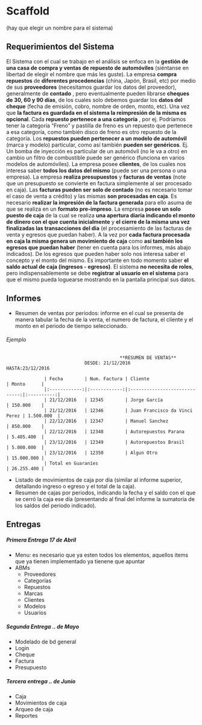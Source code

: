 # Scaffold 
(hay que elegir un nombre para el sistema)

## Requerimientos del Sistema
El Sistema con el cual se trabajo en el análisis se enfoca en la **gestión de una casa de compra y ventas de repuesto de automóviles** (siéntanse en libertad de elegir el nombre que más les guste).
La empresa **compra repuestos** de **diferentes procedencias** (china, Japón, Brasil, etc) por medio de sus **proveedores** (necesitamos guardar los datos del proveedor), generalmente de **contado** , pero eventualmente pueden librarse **cheques de 30, 60 y 90 días**, de los cuales solo debemos guardar los **datos del cheque** (fecha de emisión, cobro, nombre de orden, monto, etc). Una vez que **la factura es guardada en el sistema la reimpresión de la misma es opcional**.
Cada **repuesto pertenece a una categoría** , por ej.  Podríamos tener la categoría “Freno” y pastilla de freno es un repuesto que pertenece a esa categoría, como también disco de freno es otro repuesto de la categoría. Los **repuestos pueden pertenecer a un modelo de automóvil** (marca y modelo) particular, como así también **pueden ser genéricos**. Ej. Un bomba de inyección es particular de un automóvil (no le va a otro) en cambio un filtro de combustible puede ser genérico (funciona en varios modelos de automóviles).
La empresa posee **clientes**, de los cuales nos interesa saber **todos los datos del mismo** (puede ser una persona o una empresa).
La empresa **realiza presupuestos** y **facturas de ventas** (note que un presupuesto se convierte en factura simplemente al ser procesado en caja). Las **facturas pueden ser solo de contado** (no es necesario tomar el caso de venta a crédito) y las mismas **son procesadas en caja**. Es necesario **realizar la impresión de la factura generada** para ello asuma de que se realiza en un **formato pre-impreso**.
La empresa **posee un solo puesto de caja** de la cual se realiza **una apertura diaria indicando el monto de dinero con el que cuenta inicialmente** y **el cierre de la misma una vez finalizadas las transacciones del día** (el procesamiento de las facturas de venta y egresos que puedan haber). A la vez por **cada factura procesada en caja la misma genera un movimiento de caja** como **así también los egresos que puedan haber** (tener en cuenta para los informes, más abajo indicados).
De los egresos que pueden haber solo nos interesa saber el concepto y el monto del mismo. Es importante en todo momento saber **el saldo actual de caja (ingresos - egresos)**.
El sistema **no necesita de roles**, pero indispensablemente se debe **registrar al usuario en el sistema** para que el mismo pueda loguearse mostrando en la pantalla principal sus datos.

## Informes
- Resumen de ventas por periodos: informe en el cual se presenta de manera tabular la fecha de la venta,  el numero de factura, el cliente y el monto en el periodo de tiempo seleccionado.
###### Ejemplo

                                              **RESUMEN DE VENTAS**
                                 DESDE: 21/12/2016               HASTA:23/12/2016

                  | Fecha        | Num. Factura | Cliente                       | Monto      | 
                  |:------------:|:------------:|:-----------------------------:|:----------:|
                  | 21/12/2016   | 12345        | Jorge García                  | 150.000    |
                  | 21/12/2016   | 12346        | Juan Francisco da Vinci Perez | 1.500.000  |
                  | 22/12/2016   | 12347        | Manuel Sanchez                | 850.000    |
                  | 22/12/2016   | 12348        | Autorepuestos Parana          | 5.405.400  |
                  | 23/12/2016   | 12349        | Autorepuestos Brasil          | 5.000.000  |
                  | 23/12/2016   | 12350        | Algun Otro                    | 15.000.000 |
                  | Total en Guaraníes                                          | 26.255.400 |

- Listado de movimientos de caja por día (similar al informe superior, detallando ingreso o egreso y el total de la caja).
- Resumen de cajas por periodos, indicando la fecha y el saldo con el que se cerró la caja ese día (presentando al final del informe la sumatoria de los saldos del periodo indicado).

## Entregas

##### Primera Entrega **17 de Abril**
- Menu: es necesario que ya esten todos los elementos, aquellos items que ya tienen implementado ya tienene que apuntar
- ABMs
  * Proveedores
  * Categorías
  * Repuestos
  * Marcas
  * Clientes
  * Modelos
  * Usuarios

##### Segunda Entrega **.. de Mayo**
- Modelado de bd general
- Login
- Cheque
- Factura
- Presupuesto

##### Tercera entrega **.. de Junio**
- Caja
- Movimientos de caja
- Arqueo de caja
- Reportes

